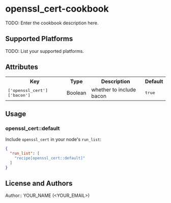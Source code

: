 # openssl_cert-cookbook

TODO: Enter the cookbook description here.

## Supported Platforms

TODO: List your supported platforms.

## Attributes

<table>
  <tr>
    <th>Key</th>
    <th>Type</th>
    <th>Description</th>
    <th>Default</th>
  </tr>
  <tr>
    <td><tt>['openssl_cert']['bacon']</tt></td>
    <td>Boolean</td>
    <td>whether to include bacon</td>
    <td><tt>true</tt></td>
  </tr>
</table>

## Usage

### openssl_cert::default

Include `openssl_cert` in your node's `run_list`:

```json
{
  "run_list": [
    "recipe[openssl_cert::default]"
  ]
}
```

## License and Authors

Author:: YOUR_NAME (<YOUR_EMAIL>)
